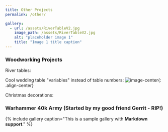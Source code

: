 ```yaml
---
title: Other Projects
permalink: /other/

gallery:
  - url: /assets/RiverTableV2.jpg
    image_path: /assets/RiverTableV2.jpg
    alt: "placeholder image 1"
    title: "Image 1 title caption"
---
```



### Woodworking Projects


River tables:


Cool wedding table "variables" instead of table numbers:
![image-center](/assets/images/WeddingVariables.jpg){: .align-center}

Christmas decorations:


### Warhammer 40k Army (Started by my good friend Gerrit - RIP!)





{% include gallery caption="This is a sample gallery with **Markdown support**." %}

